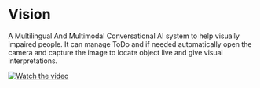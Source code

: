# Vision
A Multilingual And Multimodal Conversational AI system to help visually impaired people. It can manage ToDo  and if needed automatically open the camera and capture the image to locate object live and give visual interpretations.

[![Watch the video](https://photos.app.goo.gl/HMfxQd3yoV2t6Wzs8)](https://www.youtube.com/watch?v=Ls6mzaTeM64)

